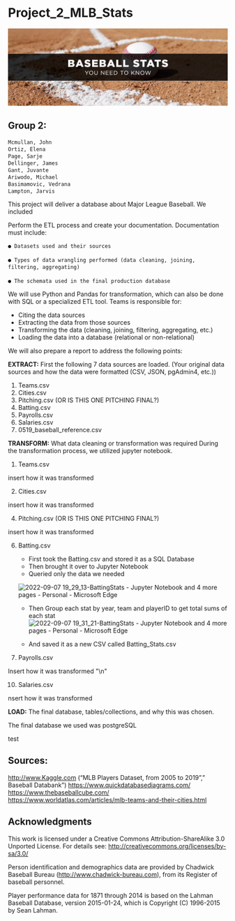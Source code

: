 # Project_2_MLB_Stats

![image](images/Baseball_Stats_You_Need_To_Know.png)


## Group 2:  

    Mcmullan, John
    Ortiz, Elena
    Page, Sarje 
    Dellinger, James 
    Gant, Juvante 
    Ariwodo, Michael 
    Basimamovic, Vedrana 
    Lampton, Jarvis 
    
   This project will deliver a database about Major League Baseball. We included 

Perform the ETL process and create your documentation. Documentation must include: 

    ● Datasets used and their sources 

    ● Types of data wrangling performed (data cleaning, joining, filtering, aggregating) 

    ● The schemata used in the final production database 

 
We will use Python and Pandas for transformation, which can also be done with SQL or a specialized ETL tool. 
Teams is responsible for:
  - Citing the data sources
  - Extracting the data from those sources
  - Transforming the data (cleaning, joining, filtering, aggregating, etc.)
  - Loading the data into a database (relational or non-relational)

We will also prepare a report to address the following points:
  
  **EXTRACT:** First the following 7 data sources are loaded. (Your original data sources and how the data were formatted (CSV, JSON, pgAdmin4, etc.))
  1. Teams.csv
  2. Cities.csv
  3. Pitching.csv (OR IS THIS ONE PITCHING FINAL?)
  4. Batting.csv
  5. Payrolls.csv
  6. Salaries.csv
  7. 0519_baseball_reference.csv
  
  
  **TRANSFORM:**
  What data cleaning or transformation was required
  During the transformation process, we utilized jupyter notebook. 
  1. Teams.csv


  insert how it was transformed


  2. Cities.csv


  insert how it was transformed


  4. Pitching.csv (OR IS THIS ONE PITCHING FINAL?)


  insert how it was transformed


  6. Batting.csv
     - First took the Batting.csv and stored it as a SQL Database
     - Then brought it over to Jupyter Notebook
     - Queried only the data we needed
     
     ![2022-09-07 19_29_13-BattingStats - Jupyter Notebook and 4 more pages - Personal - Microsoft​ Edge](https://user-images.githubusercontent.com/100164773/189000578-90cf0d09-04b6-4cce-a6df-bc0ba98376c8.png)

     - Then Group each stat by year, team and playerID to get total sums of each stat
![2022-09-07 19_31_21-BattingStats - Jupyter Notebook and 4 more pages - Personal - Microsoft​ Edge](https://user-images.githubusercontent.com/100164773/189000970-6267079a-8a98-4e22-93a5-ff7e245f7a20.png)

     - And saved it as a new CSV called Batting_Stats.csv

  8. Payrolls.csv


  Insert how it was transformed "\n"


  10. Salaries.csv


  nsert how it was transformed

  
  **LOAD:** 
  The final database, tables/collections, and why this was chosen.

  
  The final database we used was postgreSQL

  test
 


## Sources:  

http://www.Kaggle.com (“MLB Players Dataset, from 2005 to 2019”,” Baseball Databank”) 
https://www.quickdatabasediagrams.com/  
https://www.thebaseballcube.com/  
https://www.worldatlas.com/articles/mlb-teams-and-their-cities.html

## Acknowledgments

This work is licensed under a Creative Commons Attribution-ShareAlike
3.0 Unported License. For details see:
http://creativecommons.org/licenses/by-sa/3.0/

Person identification and demographics data are provided by
Chadwick Baseball Bureau (http://www.chadwick-bureau.com),
from its Register of baseball personnel.

Player performance data for 1871 through 2014 is based on the
Lahman Baseball Database, version 2015-01-24, which is
Copyright (C) 1996-2015 by Sean Lahman.

